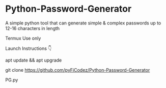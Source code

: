 # Python-Password-Generator
A simple python tool that can generate simple &amp; complex passwords up to 12-16 characters in length

Termux Use only

Launch Instructions 👇

apt update && apt upgrade

git clone https://github.com/pyFiCodez/Python-Password-Generator

PG.py
